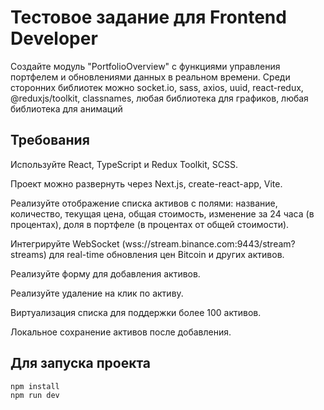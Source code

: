 # Тестовое задание для Frontend Developer

Создайте модуль "PortfolioOverview" с функциями управления портфелем и обновлениями данных в реальном времени. Среди сторонних библиотек можно socket.io, sass, axios, uuid, react-redux, @reduxjs/toolkit, classnames, любая библиотека для графиков, любая библиотека для анимаций

## Требования

Используйте React, TypeScript и Redux Toolkit, SCSS.  

Проект можно развернуть через Next.js, create-react-app, Vite.

Реализуйте отображение списка активов с полями: название, количество, текущая цена, общая стоимость, изменение за 24 часа (в процентах), доля в портфеле (в процентах от общей стоимости).  

Интегрируйте WebSocket (wss://stream.binance.com:9443/stream?streams) для real-time обновления цен Bitcoin и других активов.  

Реализуйте форму для добавления активов.

Реализуйте удаление на клик по активу.  

Виртуализация списка для поддержки более 100 активов. 

Локальное сохранение активов после добавления.

## Для запуска проекта

```bash
npm install
npm run dev
